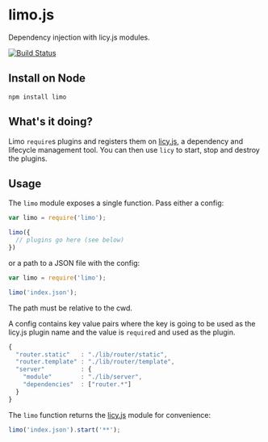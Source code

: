 # limo.js

Dependency injection with licy.js modules.

[![Build Status](https://secure.travis-ci.org/mantoni/limo.js.png?branch=master)](http://travis-ci.org/mantoni/limo.js)

## Install on Node

```
npm install limo
```

## What's it doing?

Limo `require`s plugins and registers them on [licy.js](https://github.com/mantoni/licy.js), a dependency and lifecycle management tool. You can then use `licy` to start, stop and destroy the plugins.

## Usage

The `limo` module exposes a single function. Pass either a config:

```js
var limo = require('limo');

limo({
  // plugins go here (see below)
})
```

or a path to a JSON file with the config:

```js
var limo = require('limo');

limo('index.json');
```

The path must be relative to the cwd.

A config contains key value pairs where the key is going to be used as the licy.js plugin name and the value is `require`d and used as the plugin.

```js
{
  "router.static"   : "./lib/router/static",
  "router.template" : "./lib/router/template",
  "server"          : {
    "module"        : "./lib/server",
    "dependencies"  : ["router.*"]
  }
}
```

The `limo` function returns the [licy.js](https://github.com/mantoni/licy.js) module for convenience:

```js
limo('index.json').start('**');
```
